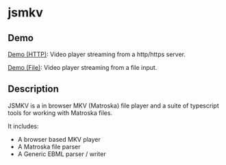 # jsmkv

## Demo
[Demo (HTTP)](https://gyf304.github.io/jsmkv/demo-http.html): Video player streaming from a http/https server.

[Demo (File)](https://gyf304.github.io/jsmkv/demo-file.html): Video player streaming from a file input.

## Description
JSMKV is a in browser MKV (Matroska) file player and a suite of typescript
tools for working with Matroska files.

It includes:
- A browser based MKV player
- A Matroska file parser
- A Generic EBML parser / writer

